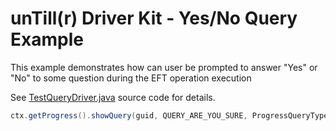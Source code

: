 # unTill(r) Driver Kit - Yes/No Query Example 

This example demonstrates how can user be prompted to answer "Yes" or "No" to some question during the EFT operation execution   

See [TestQueryDriver.java](src/main/java/com/untill/drivers/example/TestQueryDriver.java) source code for details.

```java
ctx.getProgress().showQuery(guid, QUERY_ARE_YOU_SURE, ProgressQueryType.YES_NO, "Are you a sure?");
```